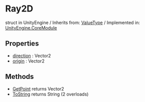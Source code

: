 # Ray2D
struct in UnityEngine
 / Inherits from: <a href="https://docs.unity3d.com/6000.2/Documentation/ScriptReference/ValueType.html">ValueType</a> / Implemented in: <a href="https://docs.unity3d.com/6000.2/Documentation/ScriptReference/UnityEngine.CoreModule.html">UnityEngine.CoreModule</a>

## Properties
- <a href="https://docs.unity3d.com/6000.2/Documentation/ScriptReference/Ray2D-direction.html">direction</a> : Vector2
- <a href="https://docs.unity3d.com/6000.2/Documentation/ScriptReference/Ray2D-origin.html">origin</a> : Vector2

## Methods
- <a href="https://docs.unity3d.com/6000.2/Documentation/ScriptReference/Ray2D.GetPoint.html">GetPoint</a> returns Vector2
- <a href="https://docs.unity3d.com/6000.2/Documentation/ScriptReference/Ray2D.ToString.html">ToString</a> returns String (2 overloads)
